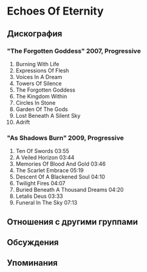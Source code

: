 # Echoes Of Eternity



## Дискография

### "The Forgotten Goddess" 2007, Progressive

01. Burning With Life
02. Expressions Of Flesh
03. Voices In A Dream
04. Towers Of Silence
05. The Forgotten Goddess
06. The Kingdom Within
07. Circles In Stone
08. Garden Of The Gods
09. Lost Beneath A Silent Sky
10. Adrift

### "As Shadows Burn" 2009, Progressive

1. Ten Of Swords 03:55 
2. A Veiled Horizon 03:44 
3. Memories Of Blood And Gold 03:46
4. The Scarlet Embrace 05:19
5. Descent Of A Blackened Soul 04:10
6. Twilight Fires 04:07
7. Buried Beneath A Thousand Dreams 04:20
8. Letalis Deus 03:33 
9. Funeral In The Sky 07:13 


## Отношения с другими группами


## Обсуждения


## Упоминания

